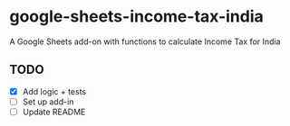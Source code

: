 # google-sheets-income-tax-india

A Google Sheets add-on with functions to calculate Income Tax for India

## TODO

- [x] Add logic + tests
- [ ] Set up add-in
- [ ] Update README
